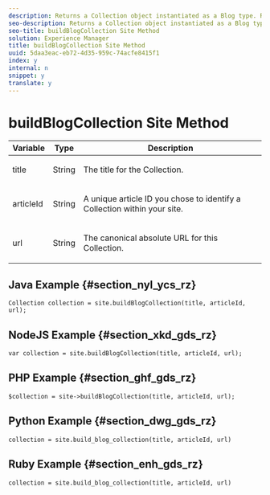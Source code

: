 ```yaml
---
description: Returns a Collection object instantiated as a Blog type. Run create_or_update() from the Collection object to complete the build process.
seo-description: Returns a Collection object instantiated as a Blog type. Run create_or_update() from the Collection object to complete the build process.
seo-title: buildBlogCollection Site Method
solution: Experience Manager
title: buildBlogCollection Site Method
uuid: 5daa3eac-eb72-4d35-959c-74acfe8415f1
index: y
internal: n
snippet: y
translate: y
---
```


# buildBlogCollection Site Method


<table id="properties_gq4_jyf_5y" class="simpletable properties" cellpadding="4" cellspacing="0"> 
 <thead class="prophead sthead"> 
  <th class="proptypehd"> Variable </th> 
  <th class="propvaluehd"> Type </th> 
  <th class="propdeschd"> Description </th> 
 </thead> 
 <tr class="property strow"> 
  <td class="proptype stentry"> <span class="varname"> title </span> </td> 
  <td class="propvalue stentry"> String </td> 
  <td class="propdesc stentry"> <p>The title for the Collection.</p> </td> 
 </tr> 
 <tr class="property strow"> 
  <td class="proptype stentry"> <span class="varname"> articleId </span> </td> 
  <td class="propvalue stentry"> String </td> 
  <td class="propdesc stentry"> <p>A unique article ID you chose to identify a Collection within your site.</p> </td> 
 </tr> 
 <tr class="property strow"> 
  <td class="proptype stentry"> <span class="varname"> url </span> </td> 
  <td class="propvalue stentry"> String </td> 
  <td class="propdesc stentry"> <p>The canonical absolute URL for this Collection.</p> </td> 
 </tr> 
</table>


## Java Example {#section_nyl_ycs_rz}


```
Collection collection = site.buildBlogCollection(title, articleId, url); 

```

## NodeJS Example {#section_xkd_gds_rz}


```
var collection = site.buildBlogCollection(title, articleId, url); 

```

## PHP Example {#section_ghf_gds_rz}


```
$collection = site->buildBlogCollection(title, articleId, url); 

```

## Python Example {#section_dwg_gds_rz}


```
collection = site.build_blog_collection(title, articleId, url) 

```

## Ruby Example {#section_enh_gds_rz}


```
collection = site.build_blog_collection(title, articleId, url) 

```
